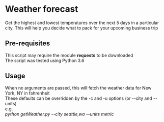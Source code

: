 # Weather forecast

Get the highest and lowest temperatures over the next 5 days in a particular city. This will help you decide what to pack for your upcoming business trip

## Pre-requisites

This script may require the module <b>requests</b> to be downloaded <br />
The script was tested using Python 3.6

## Usage

When no arguments are passed, this will fetch the weather data for New York, NY in fahrenheit <br />
These defaults can be overridden by the -c and -u options (or --city and --units) <br />
e.g. <br />
<i>python getWeather.py --city seattle,wa --units metric </i><br />

